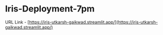 # Iris-Deployment-7pm

URL Link - [https://iris-utkarsh-gaikwad.streamlit.app/](https://iris-utkarsh-gaikwad.streamlit.app/)